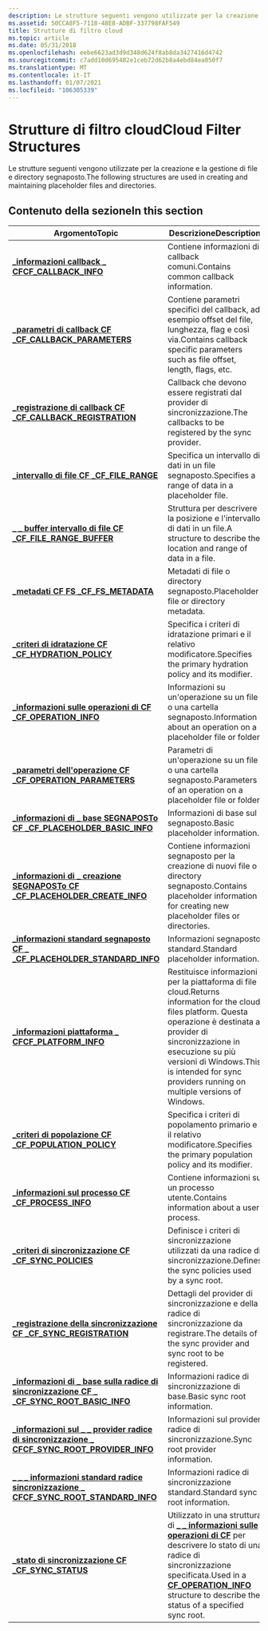 ```yaml
---
description: Le strutture seguenti vengono utilizzate per la creazione e la gestione di file e directory segnaposto.
ms.assetid: 50CCA8F5-7118-48E8-ADBF-337798FAF549
title: Strutture di filtro cloud
ms.topic: article
ms.date: 05/31/2018
ms.openlocfilehash: eebe6623ad3d9d348d624f8ab8da3427416d4742
ms.sourcegitcommit: c7add10d695482e1ceb72d62b8a4ebd84ea050f7
ms.translationtype: MT
ms.contentlocale: it-IT
ms.lasthandoff: 01/07/2021
ms.locfileid: "106305339"
---
```

# <a name="cloud-filter-structures"></a><span data-ttu-id="4bb93-103">Strutture di filtro cloud</span><span class="sxs-lookup"><span data-stu-id="4bb93-103">Cloud Filter Structures</span></span>

<span data-ttu-id="4bb93-104">Le strutture seguenti vengono utilizzate per la creazione e la gestione di file e directory segnaposto.</span><span class="sxs-lookup"><span data-stu-id="4bb93-104">The following structures are used in creating and maintaining placeholder files and directories.</span></span>

## <a name="in-this-section"></a><span data-ttu-id="4bb93-105">Contenuto della sezione</span><span class="sxs-lookup"><span data-stu-id="4bb93-105">In this section</span></span>



| <span data-ttu-id="4bb93-106">Argomento</span><span class="sxs-lookup"><span data-stu-id="4bb93-106">Topic</span></span>                                                                                   | <span data-ttu-id="4bb93-107">Descrizione</span><span class="sxs-lookup"><span data-stu-id="4bb93-107">Description</span></span>                                                                                                                               |
|-----------------------------------------------------------------------------------------|-------------------------------------------------------------------------------------------------------------------------------------------|
| [<span data-ttu-id="4bb93-108">**\_informazioni callback \_ CF**</span><span class="sxs-lookup"><span data-stu-id="4bb93-108">**CF\_CALLBACK\_INFO**</span></span>](/windows/desktop/api/cfapi/ns-cfapi-cf_callback_info)<br/>                          | <span data-ttu-id="4bb93-109">Contiene informazioni di callback comuni.</span><span class="sxs-lookup"><span data-stu-id="4bb93-109">Contains common callback information.</span></span><br/>                                                                                          |
| [<span data-ttu-id="4bb93-110">**\_parametri di callback CF \_**</span><span class="sxs-lookup"><span data-stu-id="4bb93-110">**CF\_CALLBACK\_PARAMETERS**</span></span>](/windows/desktop/api/cfapi/ns-cfapi-cf_callback_parameters)<br/>              | <span data-ttu-id="4bb93-111">Contiene parametri specifici del callback, ad esempio offset del file, lunghezza, flag e così via.</span><span class="sxs-lookup"><span data-stu-id="4bb93-111">Contains callback specific parameters such as file offset, length, flags, etc.</span></span><br/>                                                 |
| [<span data-ttu-id="4bb93-112">**\_registrazione di callback CF \_**</span><span class="sxs-lookup"><span data-stu-id="4bb93-112">**CF\_CALLBACK\_REGISTRATION**</span></span>](/windows/desktop/api/cfapi/ns-cfapi-cf_callback_registration)<br/>          | <span data-ttu-id="4bb93-113">Callback che devono essere registrati dal provider di sincronizzazione.</span><span class="sxs-lookup"><span data-stu-id="4bb93-113">The callbacks to be registered by the sync provider.</span></span><br/>                                                                           |
| [<span data-ttu-id="4bb93-114">**\_intervallo di file CF \_**</span><span class="sxs-lookup"><span data-stu-id="4bb93-114">**CF\_FILE\_RANGE**</span></span>](/windows/desktop/api/cfapi/ns-cfapi-cf_file_range)<br/>                                | <span data-ttu-id="4bb93-115">Specifica un intervallo di dati in un file segnaposto.</span><span class="sxs-lookup"><span data-stu-id="4bb93-115">Specifies a range of data in a placeholder file.</span></span><br/>                                                                               |
| <span data-ttu-id="4bb93-116">[**\_ \_ buffer intervallo di file CF \_**](/previous-versions/windows/desktop/legacy/mt844616(v=vs.85))</span><span class="sxs-lookup"><span data-stu-id="4bb93-116">[**CF\_FILE\_RANGE\_BUFFER**](/previous-versions/windows/desktop/legacy/mt844616(v=vs.85))</span></span><br/>                | <span data-ttu-id="4bb93-117">Struttura per descrivere la posizione e l'intervallo di dati in un file.</span><span class="sxs-lookup"><span data-stu-id="4bb93-117">A structure to describe the location and range of data in a file.</span></span><br/>                                                              |
| [<span data-ttu-id="4bb93-118">**\_metadati CF FS \_**</span><span class="sxs-lookup"><span data-stu-id="4bb93-118">**CF\_FS\_METADATA**</span></span>](/windows/desktop/api/cfapi/ns-cfapi-cf_fs_metadata)<br/>                              | <span data-ttu-id="4bb93-119">Metadati di file o directory segnaposto.</span><span class="sxs-lookup"><span data-stu-id="4bb93-119">Placeholder file or directory metadata.</span></span><br/>                                                                                        |
| [<span data-ttu-id="4bb93-120">**\_criteri di idratazione CF \_**</span><span class="sxs-lookup"><span data-stu-id="4bb93-120">**CF\_HYDRATION\_POLICY**</span></span>](/windows/desktop/api/cfapi/ns-cfapi-cf_hydration_policy)<br/>                    | <span data-ttu-id="4bb93-121">Specifica i criteri di idratazione primari e il relativo modificatore.</span><span class="sxs-lookup"><span data-stu-id="4bb93-121">Specifies the primary hydration policy and its modifier.</span></span><br/>                                                                       |
| [<span data-ttu-id="4bb93-122">**\_informazioni sulle operazioni di CF \_**</span><span class="sxs-lookup"><span data-stu-id="4bb93-122">**CF\_OPERATION\_INFO**</span></span>](/windows/desktop/api/cfapi/ns-cfapi-cf_operation_info)<br/>                        | <span data-ttu-id="4bb93-123">Informazioni su un'operazione su un file o una cartella segnaposto.</span><span class="sxs-lookup"><span data-stu-id="4bb93-123">Information about an operation on a placeholder file or folder.</span></span><br/>                                                                |
| [<span data-ttu-id="4bb93-124">**\_parametri dell'operazione CF \_**</span><span class="sxs-lookup"><span data-stu-id="4bb93-124">**CF\_OPERATION\_PARAMETERS**</span></span>](/windows/desktop/api/cfapi/ns-cfapi-cf_operation_parameters)<br/>            | <span data-ttu-id="4bb93-125">Parametri di un'operazione su un file o una cartella segnaposto.</span><span class="sxs-lookup"><span data-stu-id="4bb93-125">Parameters of an operation on a placeholder file or folder.</span></span><br/>                                                                    |
| [<span data-ttu-id="4bb93-126">**\_informazioni di \_ base SEGNAPOSTo CF \_**</span><span class="sxs-lookup"><span data-stu-id="4bb93-126">**CF\_PLACEHOLDER\_BASIC\_INFO**</span></span>](/windows/desktop/api/cfapi/ns-cfapi-cf_placeholder_basic_info)<br/>       | <span data-ttu-id="4bb93-127">Informazioni di base sul segnaposto.</span><span class="sxs-lookup"><span data-stu-id="4bb93-127">Basic placeholder information.</span></span><br/>                                                                                                 |
| [<span data-ttu-id="4bb93-128">**\_informazioni di \_ creazione SEGNAPOSTo CF \_**</span><span class="sxs-lookup"><span data-stu-id="4bb93-128">**CF\_PLACEHOLDER\_CREATE\_INFO**</span></span>](/windows/desktop/api/cfapi/ns-cfapi-cf_placeholder_create_info)<br/>     | <span data-ttu-id="4bb93-129">Contiene informazioni segnaposto per la creazione di nuovi file o directory segnaposto.</span><span class="sxs-lookup"><span data-stu-id="4bb93-129">Contains placeholder information for creating new placeholder files or directories.</span></span> <br/>                                           |
| [<span data-ttu-id="4bb93-130">**\_informazioni standard segnaposto CF \_ \_**</span><span class="sxs-lookup"><span data-stu-id="4bb93-130">**CF\_PLACEHOLDER\_STANDARD\_INFO**</span></span>](/windows/desktop/api/cfapi/ns-cfapi-cf_placeholder_standard_info)<br/> | <span data-ttu-id="4bb93-131">Informazioni segnaposto standard.</span><span class="sxs-lookup"><span data-stu-id="4bb93-131">Standard placeholder information.</span></span><br/>                                                                                              |
| [<span data-ttu-id="4bb93-132">**\_informazioni piattaforma \_ CF**</span><span class="sxs-lookup"><span data-stu-id="4bb93-132">**CF\_PLATFORM\_INFO**</span></span>](/windows/desktop/api/cfapi/ns-cfapi-cf_platform_info)<br/>                          | <span data-ttu-id="4bb93-133">Restituisce informazioni per la piattaforma di file cloud.</span><span class="sxs-lookup"><span data-stu-id="4bb93-133">Returns information for the cloud files platform.</span></span> <span data-ttu-id="4bb93-134">Questa operazione è destinata ai provider di sincronizzazione in esecuzione su più versioni di Windows.</span><span class="sxs-lookup"><span data-stu-id="4bb93-134">This is intended for sync providers running on multiple versions of Windows.</span></span><br/> |
| [<span data-ttu-id="4bb93-135">**\_criteri di popolazione CF \_**</span><span class="sxs-lookup"><span data-stu-id="4bb93-135">**CF\_POPULATION\_POLICY**</span></span>](/windows/desktop/api/cfapi/ns-cfapi-cf_population_policy)<br/>                  | <span data-ttu-id="4bb93-136">Specifica i criteri di popolamento primario e il relativo modificatore.</span><span class="sxs-lookup"><span data-stu-id="4bb93-136">Specifies the primary population policy and its modifier.</span></span><br/>                                                                      |
| [<span data-ttu-id="4bb93-137">**\_informazioni sul processo CF \_**</span><span class="sxs-lookup"><span data-stu-id="4bb93-137">**CF\_PROCESS\_INFO**</span></span>](/windows/desktop/api/cfapi/ns-cfapi-cf_process_info)<br/>                            | <span data-ttu-id="4bb93-138">Contiene informazioni su un processo utente.</span><span class="sxs-lookup"><span data-stu-id="4bb93-138">Contains information about a user process.</span></span><br/>                                                                                     |
| [<span data-ttu-id="4bb93-139">**\_criteri di sincronizzazione CF \_**</span><span class="sxs-lookup"><span data-stu-id="4bb93-139">**CF\_SYNC\_POLICIES**</span></span>](/windows/desktop/api/cfapi/ns-cfapi-cf_sync_policies)<br/>                          | <span data-ttu-id="4bb93-140">Definisce i criteri di sincronizzazione utilizzati da una radice di sincronizzazione.</span><span class="sxs-lookup"><span data-stu-id="4bb93-140">Defines the sync policies used by a sync root.</span></span><br/>                                                                                 |
| [<span data-ttu-id="4bb93-141">**\_registrazione della sincronizzazione CF \_**</span><span class="sxs-lookup"><span data-stu-id="4bb93-141">**CF\_SYNC\_REGISTRATION**</span></span>](/windows/desktop/api/cfapi/ns-cfapi-cf_sync_registration)<br/>                  | <span data-ttu-id="4bb93-142">Dettagli del provider di sincronizzazione e della radice di sincronizzazione da registrare.</span><span class="sxs-lookup"><span data-stu-id="4bb93-142">The details of the sync provider and sync root to be registered.</span></span><br/>                                                               |
| [<span data-ttu-id="4bb93-143">**\_informazioni di \_ base sulla radice di sincronizzazione CF \_ \_**</span><span class="sxs-lookup"><span data-stu-id="4bb93-143">**CF\_SYNC\_ROOT\_BASIC\_INFO**</span></span>](/windows/desktop/api/cfapi/ns-cfapi-cf_sync_root_basic_info)<br/>          | <span data-ttu-id="4bb93-144">Informazioni radice di sincronizzazione di base.</span><span class="sxs-lookup"><span data-stu-id="4bb93-144">Basic sync root information.</span></span><br/>                                                                                                   |
| [<span data-ttu-id="4bb93-145">**\_informazioni sul \_ \_ provider radice di sincronizzazione \_ CF**</span><span class="sxs-lookup"><span data-stu-id="4bb93-145">**CF\_SYNC\_ROOT\_PROVIDER\_INFO**</span></span>](/windows/desktop/api/cfapi/ns-cfapi-cf_sync_root_provider_info)<br/>    | <span data-ttu-id="4bb93-146">Informazioni sul provider radice di sincronizzazione.</span><span class="sxs-lookup"><span data-stu-id="4bb93-146">Sync root provider information.</span></span><br/>                                                                                                |
| [<span data-ttu-id="4bb93-147">**\_ \_ \_ informazioni standard radice sincronizzazione \_ CF**</span><span class="sxs-lookup"><span data-stu-id="4bb93-147">**CF\_SYNC\_ROOT\_STANDARD\_INFO**</span></span>](/windows/desktop/api/cfapi/ns-cfapi-cf_sync_root_standard_info)<br/>    | <span data-ttu-id="4bb93-148">Informazioni radice di sincronizzazione standard.</span><span class="sxs-lookup"><span data-stu-id="4bb93-148">Standard sync root information.</span></span><br/>                                                                                                |
| [<span data-ttu-id="4bb93-149">**\_stato di sincronizzazione CF \_**</span><span class="sxs-lookup"><span data-stu-id="4bb93-149">**CF\_SYNC\_STATUS**</span></span>](/windows/desktop/api/cfapi/ns-cfapi-cf_sync_status)<br/>                              | <span data-ttu-id="4bb93-150">Utilizzato in una struttura di [**\_ \_ informazioni sulle operazioni di CF**](/windows/desktop/api/cfapi/ns-cfapi-cf_operation_info) per descrivere lo stato di una radice di sincronizzazione specificata.</span><span class="sxs-lookup"><span data-stu-id="4bb93-150">Used in a [**CF\_OPERATION\_INFO**](/windows/desktop/api/cfapi/ns-cfapi-cf_operation_info) structure to describe the status of a specified sync root.</span></span><br/>     |



 

 

